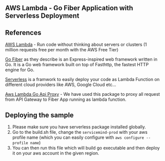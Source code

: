 ## AWS Lambda - Go Fiber Application with Serverless Deployment


## References
[AWS Lambda](https://aws.amazon.com/lambda/) - Run code without thinking about servers or clusters (1 million requests free per month with the AWS Free Tier)

[Go Fiber](https://gofiber.io/) as they describe is an Express-inspired web framework written in Go. It is a Go web framework built on top of Fasthttp, the fastest HTTP engine for Go.

[Serverless](https://www.serverless.com/) is a framwork to easily deploy your code as Lambda Function on different cloud providers like AWS, Google Cloud etc...

[Aws Lambda Go Api Proxy](https://github.com/awslabs/aws-lambda-go-api-proxy/blob/master/README.md) - We have used this package to proxy all request from API Gateway to Fiber App running as lambda function.


## Deploying the sample
1. Please make sure you have serverless package installed globally.
2. Go to the build.sh file, change the `servicemind-prod` with your aws profile name (which you can easily configure with `aws configure --profile name`) 
3. You can then run this file which will build go executable and then deploy it on your aws account in the given region.
